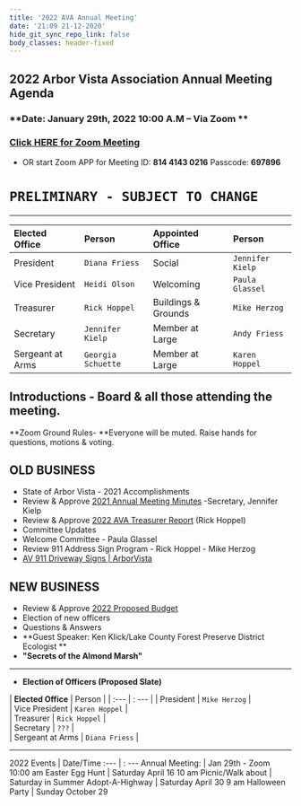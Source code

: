 ```yaml
---
title: '2022 AVA Annual Meeting'
date: '21:09 21-12-2020'
hide_git_sync_repo_link: false
body_classes: header-fixed
---
```


## 2022 Arbor Vista Association Annual Meeting Agenda
### **Date:  January 29th, 2022  10:00 A.M – Via Zoom **
### [Click HERE for Zoom Meeting](https://us02web.zoom.us/j/81441430216?pwd=OXp6MXlkdGJqS2orZ1lTNm1TWTlzZz09) 
- OR start Zoom APP for Meeting ID: **814 4143 0216**  Passcode: **697896**

# `PRELIMINARY - SUBJECT TO CHANGE`
---

|  Elected Office      | Person      | Appointed Office      | Person |
| :--- | :--- | :--- | :--- |
|  President | `Diana Friess`  |  Social |  `Jennifer Kielp` |
|  Vice President | `Heidi Olson` |   Welcoming |  `Paula Glassel` |
|  Treasurer |  `Rick Hoppel` |   Buildings & Grounds |  `Mike Herzog` |
|  Secretary |  `Jennifer Kielp` |   Member at Large |  `Andy Friess` |
|  Sergeant at Arms |  `Georgia Schuette` | Member at Large | `Karen Hoppel`  |

## Introductions - Board & all those attending the meeting.

**Zoom Ground Rules- **Everyone will be muted.  Raise hands for questions, motions & voting.

## OLD BUSINESS

*   State of Arbor Vista - 2021 Accomplishments
*   Review & Approve [2021 Annual Meeting Minutes](https://docs.google.com/document/d/1gotmdy0gv31M25ffJQLtGIzsNcgVds2qyGTsX9wMtlA/edit?usp=sharing) -Secretary, Jennifer Kielp
*   Review & Approve [ 2022 AVA Treasurer Report](https://arborvista.org/docs/2020-ava-treasurer-report) (Rick Hoppel)
*   Committee Updates
*   Welcome Committee - Paula Glassel
*   Review 911 Address Sign Program - Rick Hoppel - Mike Herzog
*  [AV 911 Driveway Signs | ArborVista](https://arborvista.org/projects/av-911-signs)

## NEW BUSINESS

*   Review & Approve [2022 Proposed Budget](https://arborvista.org/docs/2021-ava-proposed-budget)
*   Election of new officers
*   Questions & Answers
*   **Guest Speaker: Ken Klick/Lake County Forest Preserve District Ecologist **
*   **"Secrets of the Almond Marsh"**

---

*   **Election of Officers (Proposed Slate)**

| __Elected Office__       | Person      | 
| :--- | : --- |
|  President | `Mike Herzog` |  
|  Vice President | `Karen Hoppel` |   
|  Treasurer |  `Rick Hoppel` |   
|  Secretary | `???` |   
|  Sergeant at Arms |  `Diana Friess` | 

---

2022 Events	|  Date/Time
:--- | : ---
Annual Meeting:   | Jan 29th - Zoom   10:00 am
Easter Egg Hunt   |   Saturday April 16 10 am
Picnic/Walk about |   Saturday in Summer 
Adopt-A-Highway |   Saturday April 30  9 am
Halloween Party   |   Sunday October 29
  

